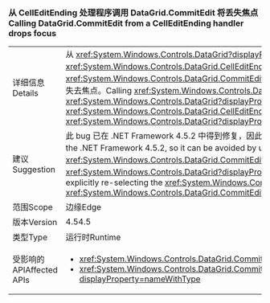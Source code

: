 ### <a name="calling-datagridcommitedit-from-a-celleditending-handler-drops-focus"></a><span data-ttu-id="9ade7-101">从 CellEditEnding 处理程序调用 DataGrid.CommitEdit 将丢失焦点</span><span class="sxs-lookup"><span data-stu-id="9ade7-101">Calling DataGrid.CommitEdit from a CellEditEnding handler drops focus</span></span>

|   |   |
|---|---|
|<span data-ttu-id="9ade7-102">详细信息</span><span class="sxs-lookup"><span data-stu-id="9ade7-102">Details</span></span>|<span data-ttu-id="9ade7-103">从 <xref:System.Windows.Controls.DataGrid?displayProperty=name> 的一个 <xref:System.Windows.Controls.DataGrid.CellEditEnding?displayProperty=name> 事件处理程序中调用 <xref:System.Windows.Controls.DataGrid.CommitEdit> 导致 <xref:System.Windows.Controls.DataGrid?displayProperty=name> 失去焦点。</span><span class="sxs-lookup"><span data-stu-id="9ade7-103">Calling <xref:System.Windows.Controls.DataGrid.CommitEdit> from one of the <xref:System.Windows.Controls.DataGrid?displayProperty=name>'s <xref:System.Windows.Controls.DataGrid.CellEditEnding?displayProperty=name> event handlers causes the <xref:System.Windows.Controls.DataGrid?displayProperty=name> to lose focus.</span></span>|
|<span data-ttu-id="9ade7-104">建议</span><span class="sxs-lookup"><span data-stu-id="9ade7-104">Suggestion</span></span>|<span data-ttu-id="9ade7-105">此 bug 已在 .NET Framework 4.5.2 中得到修复，因此升级 .NET Framework 可避免出现此问题。</span><span class="sxs-lookup"><span data-stu-id="9ade7-105">This bug has been fixed in the .NET Framework 4.5.2, so it can be avoided by upgrading the .NET Framework.</span></span> <span data-ttu-id="9ade7-106">或者，可通过在调用 <xref:System.Windows.Controls.DataGrid.CommitEdit?displayProperty=name> 后显式重新选择 <xref:System.Windows.Controls.DataGrid?displayProperty=name> 避免出现此问题。</span><span class="sxs-lookup"><span data-stu-id="9ade7-106">Alternatively, it can be avoided by explicitly re-selecting the <xref:System.Windows.Controls.DataGrid?displayProperty=name> after calling <xref:System.Windows.Controls.DataGrid.CommitEdit?displayProperty=name>.</span></span>|
|<span data-ttu-id="9ade7-107">范围</span><span class="sxs-lookup"><span data-stu-id="9ade7-107">Scope</span></span>|<span data-ttu-id="9ade7-108">边缘</span><span class="sxs-lookup"><span data-stu-id="9ade7-108">Edge</span></span>|
|<span data-ttu-id="9ade7-109">版本</span><span class="sxs-lookup"><span data-stu-id="9ade7-109">Version</span></span>|<span data-ttu-id="9ade7-110">4.5</span><span class="sxs-lookup"><span data-stu-id="9ade7-110">4.5</span></span>|
|<span data-ttu-id="9ade7-111">类型</span><span class="sxs-lookup"><span data-stu-id="9ade7-111">Type</span></span>|<span data-ttu-id="9ade7-112">运行时</span><span class="sxs-lookup"><span data-stu-id="9ade7-112">Runtime</span></span>|
|<span data-ttu-id="9ade7-113">受影响的 API</span><span class="sxs-lookup"><span data-stu-id="9ade7-113">Affected APIs</span></span>|<ul><li><xref:System.Windows.Controls.DataGrid.CommitEdit?displayProperty=nameWithType></li><li><xref:System.Windows.Controls.DataGrid.CommitEdit(System.Windows.Controls.DataGridEditingUnit,System.Boolean)?displayProperty=nameWithType></li></ul>|

